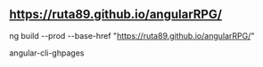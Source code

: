 ## https://ruta89.github.io/angularRPG/

ng build --prod --base-href "https://ruta89.github.io/angularRPG/"

angular-cli-ghpages

